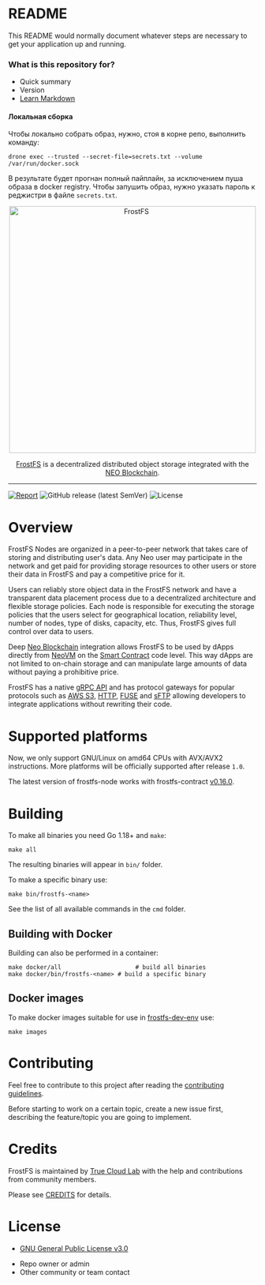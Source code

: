 # README #

This README would normally document whatever steps are necessary to get your application up and running.

### What is this repository for? ###

* Quick summary
* Version
* [Learn Markdown](https://bitbucket.org/tutorials/markdowndemo)

#### Локальная сборка
Чтобы локально собрать образ, нужно, стоя в корне репо, выполнить
команду:
```
drone exec --trusted --secret-file=secrets.txt --volume /var/run/docker.sock
```
В результате будет прогнан полный пайплайн, за исключением пуша образа в
docker registry. Чтобы запушить образ, нужно указать пароль к реджистри в
файле `secrets.txt`.
<p align="center">
  <img src="./.github/logo.svg" width="500px" alt="FrostFS">
</p>

<p align="center">
  <a href="https://frostfs.info">FrostFS</a> is a decentralized distributed object storage integrated with the <a href="https://neo.org">NEO Blockchain</a>.
</p>

---
[![Report](https://goreportcard.com/badge/github.com/TrueCloudLab/frostfs-node)](https://goreportcard.com/report/github.com/TrueCloudLab/frostfs-node)
![GitHub release (latest SemVer)](https://img.shields.io/github/v/release/TrueCloudLab/frostfs-node?sort=semver)
![License](https://img.shields.io/github/license/TrueCloudLab/frostfs-node.svg?style=popout)

# Overview

FrostFS Nodes are organized in a peer-to-peer network that takes care of storing
and distributing user's data. Any Neo user may participate in the network and
get paid for providing storage resources to other users or store their data in
FrostFS and pay a competitive price for it.

Users can reliably store object data in the FrostFS network and have a transparent
data placement process due to a decentralized architecture and flexible storage
policies. Each node is responsible for executing the storage policies that the
users select for geographical location, reliability level, number of nodes, type
of disks, capacity, etc. Thus, FrostFS gives full control over data to users.

Deep [Neo Blockchain](https://neo.org) integration allows FrostFS to be used by
dApps directly from
[NeoVM](https://docs.neo.org/docs/en-us/basic/technology/neovm.html) on the
[Smart Contract](https://docs.neo.org/docs/en-us/intro/glossary.html)
code level. This way dApps are not limited to on-chain storage and can
manipulate large amounts of data without paying a prohibitive price.

FrostFS has a native [gRPC API](https://github.com/TrueCloudLab/frostfs-api) and has
protocol gateways for popular protocols such as [AWS
S3](https://github.com/TrueCloudLab/frostfs-s3-gw),
[HTTP](https://github.com/TrueCloudLab/frostfs-http-gw),
[FUSE](https://wikipedia.org/wiki/Filesystem_in_Userspace) and
[sFTP](https://en.wikipedia.org/wiki/SSH_File_Transfer_Protocol) allowing
developers to integrate applications without rewriting their code.

# Supported platforms

Now, we only support GNU/Linux on amd64 CPUs with AVX/AVX2 instructions. More
platforms will be officially supported after release `1.0`.

The latest version of frostfs-node works with frostfs-contract
[v0.16.0](https://github.com/TrueCloudLab/frostfs-contract/releases/tag/v0.16.0).

# Building

To make all binaries you need Go 1.18+ and `make`:
```
make all
```
The resulting binaries will appear in `bin/` folder.

To make a specific binary use:
```
make bin/frostfs-<name>
```
See the list of all available commands in the `cmd` folder.

## Building with Docker

Building can also be performed in a container:
```
make docker/all                     # build all binaries
make docker/bin/frostfs-<name> # build a specific binary
```

## Docker images

To make docker images suitable for use in [frostfs-dev-env](https://github.com/TrueCloudLab/frostfs-dev-env/) use:
```
make images
```

# Contributing

Feel free to contribute to this project after reading the [contributing
guidelines](CONTRIBUTING.md).

Before starting to work on a certain topic, create a new issue first, describing
the feature/topic you are going to implement.

# Credits

FrostFS is maintained by [True Cloud Lab](https://github.com/TrueCloudLab/) with the help and
contributions from community members.

Please see [CREDITS](CREDITS.md) for details.

# License

- [GNU General Public License v3.0](LICENSE)

* Repo owner or admin
* Other community or team contact